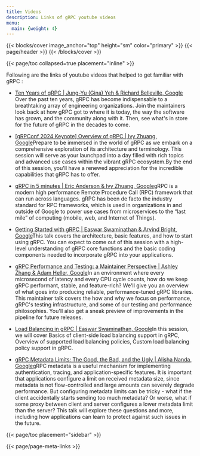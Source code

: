 ```yaml
---
title: Videos
description: Links of gRPC youtube videos
menu:
  main: {weight: 4}
---
```

{{< blocks/cover image_anchor="top" height="sm" color="primary" >}}
{{< page/header >}}
{{< /blocks/cover >}}

<div class="container l-container--padded">

<div class="row">
{{< page/toc collapsed=true placement="inline" >}}
</div>

<div class="row">
<div class="col-12 col-lg-8">

Following are the links of youtube videos that helped to get familiar with gRPC :

- [Ten Years of gRPC | Jung-Yu (Gina) Yeh & Richard Belleville, Google](https://youtu.be/5dMK5OW6WSw)
Over the past ten years, gRPC has become indispensable to a breathtaking array of engineering organizations. Join the maintainers look back at how gRPC got to where it is today, the way the software has grown, and the community along with it. Then, see what's in store for the future of gRPC in the decades to come.

- [[gRPConf 2024 Keynote] Overview of gRPC | Ivy Zhuang, Google](https://youtu.be/sImWl7JyK_Q)Prepare to be immersed in the world of gRPC as we embark on a comprehensive exploration of its architecture and terminology. This session will serve as your launchpad into a day filled with rich topics and advanced use cases within the vibrant gRPC ecosystem.By the end of this session, you'll have a renewed appreciation for the incredible capabilities that gRPC has to offer.

- [gRPC in 5 minutes | Eric Anderson & Ivy Zhuang, Google](https://youtu.be/njC24ts24Pg)gRPC is a modern high performance Remote Procedure Call (RPC) framework that can run across languages. gRPC has been de facto the industry standard for RPC frameworks, which is used in organizations in and outside of Google to power use cases from microservices to the “last mile” of computing (mobile, web, and Internet of Things).

- [Getting Started with gRPC | Easwar Swaminathan & Arvind Bright, Google](https://youtu.be/cSGBbwvW1y4)This talk covers the architecture, basic features, and how to start using gRPC.  You can expect to come out of this session with a high-level understanding of gRPC core functions and the basic coding components needed to incorporate gRPC into your applications.

- [gRPC Performance and Testing: a Maintainer Perspective | Ashley Zhang & Adam Heller, Google](https://youtu.be/uQh9ZVGkrak)In an environment where every microsecond of latency and every CPU cycle counts, how do we keep gRPC performant, stable, and feature-rich? We'll give you an overview of what goes into producing reliable, performance-tuned gRPC libraries. This maintainer talk covers the how and why we focus on performance, gRPC's testing infrastructure, and some of our testing and performance philosophies. You'll also get a sneak preview of improvements in the pipeline for future releases.

- [Load Balancing in gRPC | Easwar Swaminathan, Google](https://youtu.be/G6PRjmXuBG8)In this session, we will cover Basics of client-side load balancing support in gRPC, Overview of supported load balancing policies, Custom load balancing policy support in gRPC.

- [gRPC Metadata Limits: The Good, the Bad, and the Ugly | Alisha Nanda, Google](https://youtu.be/psYQFbPgIOI)gRPC metadata is a useful mechanism for implementing authentication, tracing, and application-specific features. It is important that applications configure a limit on received metadata size, since metadata is not flow-controlled and large amounts can severely degrade performance. But configuring metadata limits can be tricky - what if the client accidentally starts sending too much metadata? Or worse, what if some proxy between client and server configures a lower metadata limit than the server? This talk will explore these questions and more, including how applications can learn to protect against such issues in the future.

</div>

{{< page/toc placement="sidebar" >}}

</div>

{{< page/page-meta-links >}}

</div>
